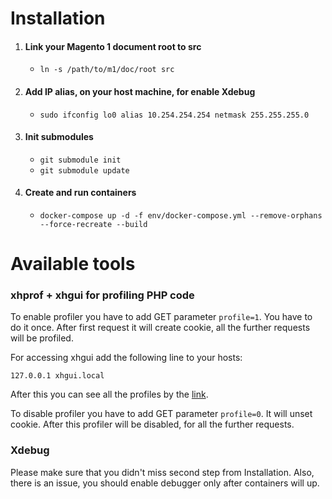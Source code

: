 # Installation

1. #### Link your Magento 1 document root to src
   * `ln -s /path/to/m1/doc/root src`
1. #### Add IP alias, on your host machine, for enable Xdebug
   * `sudo ifconfig lo0 alias 10.254.254.254 netmask 255.255.255.0`
1. #### Init submodules
   * `git submodule init`
   * `git submodule update`
1. #### Create and run containers
   * `docker-compose up -d -f env/docker-compose.yml --remove-orphans --force-recreate --build`

# Available tools

### xhprof + xhgui for profiling PHP code
To enable profiler you have to add GET parameter `profile=1`. You have to do it once.
After first request it will create cookie, all the further requests will be profiled.

For accessing xhgui add the following line to your hosts:

`127.0.0.1 xhgui.local`

After this you can see all the profiles by the [link](http://xhgui.local/).

To disable profiler you have to add GET parameter `profile=0`. It will unset cookie.
After this profiler will be disabled, for all the further requests.

### Xdebug

Please make sure that you didn't miss second step from Installation. Also, there is an issue, you should enable debugger only after containers will up.
